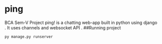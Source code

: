 # ping
BCA Sem-V Project
ping! is a chatting web-app built in python using django . It uses channels and websocket API .
##Running project 

    py manage.py runserver

